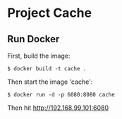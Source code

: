 # Project Cache

## Run Docker
First, build the image:

    $ docker build -t cache .

Then start the image 'cache':

    $ docker run -d -p 6080:8080 cache

Then hit http://192.168.99.101:6080
